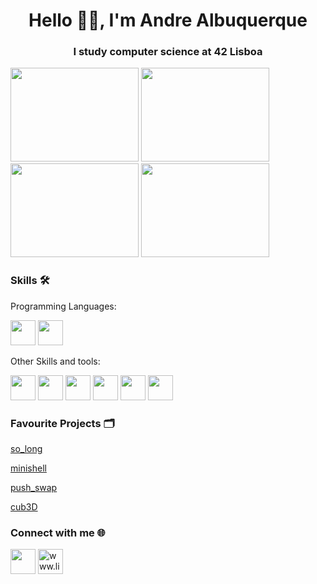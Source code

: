 <h1 align="center">Hello 👋🏼, I'm Andre Albuquerque</h1>
<h3 align="center">I study computer science at 42 Lisboa</h3>

<p align="left">
  <img src="https://media.giphy.com/media/R0ErGoZ2b8c7VcYr6Q/giphy.gif" width="205" height="150">
  <img src="https://media.giphy.com/media/YC7cyheiIMtZNIvsa5/giphy.gif" width="205" height="150">
  <img src="https://media.giphy.com/media/jYv31ia7eN0ZYNIwpr/giphy.gif" width="205" height="150">
  <img src="https://media.giphy.com/media/Mt1zgxr1re5M1dHopE/giphy.gif" width="205" height="150">
</p>

<h3 align="left">Skills 🛠</h3>

Programming Languages:
<p align="left">
<img src="https://cdn.icon-icons.com/icons2/2415/PNG/512/c_original_logo_icon_146611.png" width="40" height="40">
<img src="https://www.vikingsoftware.com/wp-content/uploads/2024/02/C-2.png" width="40" height="40">

Other Skills and tools:
<p align="left">
<img src="https://encrypted-tbn0.gstatic.com/images?q=tbn:ANd9GcTErDd5tG9fDtgWt11AgKSo2PatxntBLoDQ5dF7BFtZpg&s" width="40" height="40">
<img src="https://cdn.icon-icons.com/icons2/2397/PNG/512/microsoft_office_excel_logo_icon_145720.png" width="40" height="40">
<img src="https://cdn-icons-png.flaticon.com/512/919/919853.png" width="40" height="40">
<img src="https://upload.wikimedia.org/wikipedia/commons/thumb/3/3f/Git_icon.svg/2048px-Git_icon.svg.png" width="40" height="40">
<img src="https://upload.wikimedia.org/wikipedia/commons/thumb/e/e9/Notion-logo.svg/2048px-Notion-logo.svg.png" width="40" height="40">
<img src="https://hermes.dio.me/articles/cover/6bd19293-5be0-41f9-bdd7-5fc55ab992a4.png" width="40" height="40">

<h3 align="left">Favourite Projects 🗂️</h3>
<a href="https://github.com/AndrePortfolio/so_long">so_long</a>
<p align="left">
<a href="https://github.com/AndrePortfolio/minishell">minishell</a>
<p align="left">
<a href="https://github.com/AndrePortfolio/push_swap">push_swap</a>
<p align="left">
<a href="https://github.com/btoksoez">cub3D</a>


<h3 align="left">Connect with me 🌐</h3>
<p align="left">
  <a href="mailto:fxandrealb@gmail.com" style="text-decoration: none; outline: none;">
    <img src="https://play-lh.googleusercontent.com/KSuaRLiI_FlDP8cM4MzJ23ml3og5Hxb9AapaGTMZ2GgR103mvJ3AAnoOFz1yheeQBBI=w240-h480-rw" width="40" height="40">
  </a>
  
  <a href="https://linkedin.com/in/www.linkedin.com/in/andré-albuquerque" target="_blank" style="text-decoration: none; outline: none;">
    <img src="https://upload.wikimedia.org/wikipedia/commons/thumb/8/81/LinkedIn_icon.svg/2048px-LinkedIn_icon.svg.png" alt="www.linkedin.com/in/andré-albuquerque" height="40" width="40">
  </a>
</p>
    </div>
</body>
</html>


